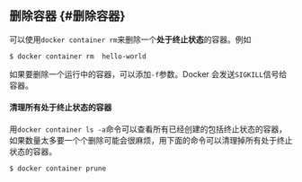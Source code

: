 ## 删除容器 {#删除容器}

可以使用`docker container rm`来删除一个**处于终止状态**的容器。例如

```
$ docker container rm  hello-world
```

如果要删除一个运行中的容器，可以添加`-f`参数。Docker 会发送`SIGKILL`信号给容器。

#### 清理所有处于终止状态的容器

用`docker container ls -a`命令可以查看所有已经创建的包括终止状态的容器，如果数量太多要一个个删除可能会很麻烦，用下面的命令可以清理掉所有处于终止状态的容器。

```
$ docker container prune
```



